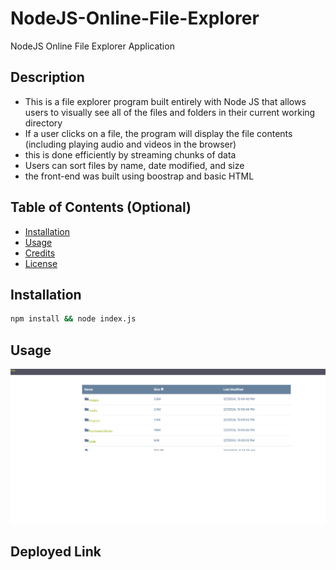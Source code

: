 # NodeJS-Online-File-Explorer
NodeJS Online File Explorer Application 

## Description

- This is a file explorer program built entirely with Node JS that allows users to visually see all of the files and folders in their current working directory 
- If a user clicks on a file, the program will display the file contents (including playing audio and videos in the browser)
- this is done efficiently by streaming chunks of data 
- Users can sort files by name, date modified, and size
- the front-end was built using boostrap and basic HTML


## Table of Contents (Optional)

- [Installation](#installation)
- [Usage](#usage)
- [Credits](#credits)
- [License](#license)

## Installation

```sh
npm install && node index.js
```


## Usage

![alt text](img.png)

## Deployed Link
